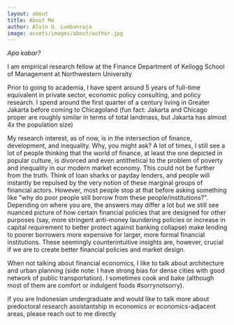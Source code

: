 ```yaml
---
layout: about
title: About Me
author: Alvin U. Lumbanraja
image: assets/images/about/author.jpg
---
```


_Apa kabar?_

I am empirical research fellow at the Finance Department of Kellogg School of Management at Northwestern University

Prior to going to academia, I have spent around 5 years of full-time equivalent in private sector, 
economic policy consulting, and policy research. I spend around the first quarter of a century living 
in Greater Jakarta before coming to Chicagoland (fun fact: Jakarta and Chicago proper are roughly
similar in terms of total landmass, but Jakarta has almost 4x the population size)

My research interest, as of now, is in the intersection of finance, development, and inequality. 
Why, you might ask? A lot of times, I still see a lot of people thinking that the world of finance,
at least the one depicted in popular culture, is divorced and even antithetical to the problem of 
poverty and inequality in our modern market economy. This could not be further from the truth. 
Think of loan sharks or payday lenders, and people will instantly be repulsed by the very notion of
these marginal groups of financial actors. However, most people stop at that before asking something
like "why do poor people still borrow from these people/institutions?". Depending on where you are,
the answers may differ a lot but we still see nuanced picture of how certain financial policies that
are designed for other purposes (say, more stringent anti-money laundering policies or increase in
capital requirement to better protect against banking collapse) make lending to poorer borrowers 
more expensive for larger, more formal financial institutions. These seemingly counterintuitive
insights are, however, crucial if we are to create better financial policies and market design.

When not talking about financial economics, I like to talk about architecture and urban planning
(side note: I have strong bias for dense cities with good network of public transportation). 
I sometimes cook and bake (although most of them are comfort or indulgent foods #sorrynotsorry).

If you are Indonesian undergraduate and would like to talk more about predoctoral research 
assistantship in economics or economics-adjacent areas, please reach out to me directly

